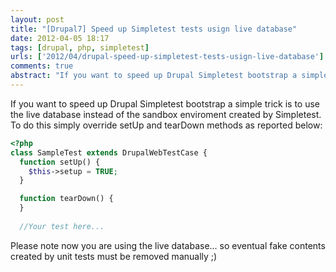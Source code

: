 ```yaml
---
layout: post
title: "[Drupal7] Speed up Simpletest tests usign live database"
date: 2012-04-05 18:17
tags: [drupal, php, simpletest]
urls: ['2012/04/drupal-speed-up-simpletest-tests-usign-live-database']
comments: true
abstract: "If you want to speed up Drupal Simpletest bootstrap a simple trick is to use the live database instead of the sandbox enviroment created by Simpletest."
---
```

If you want to speed up Drupal Simpletest bootstrap a simple trick is to use the live database instead of the sandbox enviroment created by Simpletest.
To do this simply override setUp and tearDown methods as reported below:

``` php
<?php
class SampleTest extends DrupalWebTestCase {
  function setUp() {
    $this->setup = TRUE;
  }

  function tearDown() {
  }
  
  //Your test here...
```

Please note now you are using the live database... so eventual fake contents created by unit tests must be removed manually ;)
